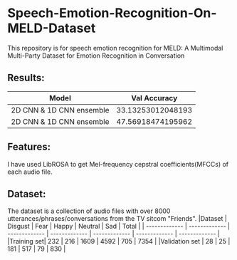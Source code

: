 # Speech-Emotion-Recognition-On-MELD-Dataset
This repository is for speech emotion recognition for MELD: A Multimodal Multi-Party Dataset for Emotion Recognition in Conversation

## Results:
| Model  | Val Accuracy |
| ------------- | ------------- |
| 2D CNN & 1D CNN ensemble  | 33.13253012048193 |
|  2D CNN & 1D CNN ensemble  | 47.56918474195962  |


## Features:
I have used LibROSA to get Mel-frequency cepstral coefficients(MFCCs) of each audio file. 

## Dataset:
The dataset is a collection of audio files with over 8000 utterances/phrases/conversations from the TV sitcom "Friends".
|Dataset |	Disgust |	Fear |	Happy |	Neutral |	Sad |	Total |
| ------------- | ------------- | ------------- | ------------- | ------------- | ------------- | ------------- | 
|Training set| 	232 |	216 |	1609 |	4592 |	705 |	7354 |
|Validation set |	28 |	25 |	181 |	517 |	79 |	830 |
